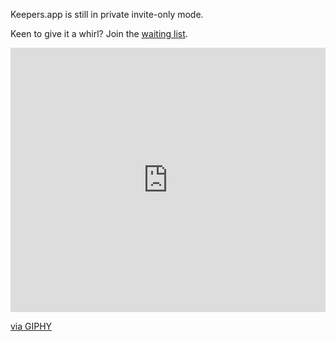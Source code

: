 Keepers.app is still in private invite-only mode.

Keen to give it a whirl? Join the [waiting list](https://happymoose.activehosted.com/f/7).

<div style="width:100%;height:0;padding-bottom:84%;position:relative;"><iframe src="https://giphy.com/embed/YVrog0lBG3w5TsWeyd" width="100%" height="100%" style="position:absolute" frameBorder="0" class="giphy-embed" allowFullScreen></iframe></div><p><a href="https://giphy.com/gifs/fallontonight-jimmy-fallon-tonight-show-drumroll-YVrog0lBG3w5TsWeyd">via GIPHY</a></p>
